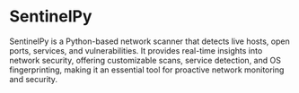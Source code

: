 # SentinelPy
SentinelPy is a Python-based network scanner that detects live hosts, open ports, services, and vulnerabilities. It provides real-time insights into network security, offering customizable scans, service detection, and OS fingerprinting, making it an essential tool for proactive network monitoring and security.
